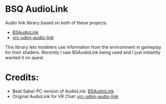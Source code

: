 # BSQ AudioLink
Audio link library based on both of these projects:
 - [BSAudioLink]
 - [vrc-udon-audio-link]

This library lets modelers use information from the environment in gameplay for their shaders. Recently I saw BSAudioLink being used and I just instantly wanted it on quest.

# Credits:
 - Beat Saber PC version of AudioLink: [BSAudioLink]
 - Original AudioLink for VR Chat: [vrc-udon-audio-link]

[BSAudioLink]: https://github.com/Aeroluna/BSAudioLink
[vrc-udon-audio-link]: https://github.com/llealloo/vrc-udon-audio-link